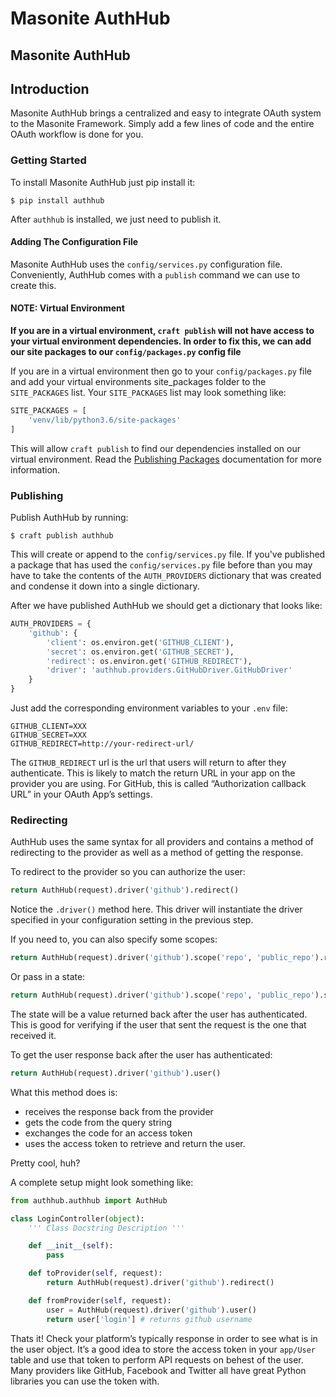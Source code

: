 # Masonite AuthHub

## Masonite AuthHub

## Introduction

Masonite AuthHub brings a centralized and easy to integrate OAuth system to the Masonite Framework. Simply add a few lines of code and the entire OAuth workflow is done for you.

### Getting Started

To install Masonite AuthHub just pip install it:

```text
$ pip install authhub
```

After `authhub` is installed, we just need to publish it.

#### Adding The Configuration File

Masonite AuthHub uses the `config/services.py` configuration file. Conveniently, AuthHub comes with a `publish` command we can use to create this.

#### NOTE: Virtual Environment

**If you are in a virtual environment, **`craft publish`** will not have access to your virtual environment dependencies. In order to fix this, we can add our site packages to our **`config/packages.py`** config file**

If you are in a virtual environment then go to your `config/packages.py` file and add your virtual environments site\_packages folder to the `SITE_PACKAGES` list. Your `SITE_PACKAGES` list may look something like:

```python
SITE_PACKAGES = [
    'venv/lib/python3.6/site-packages'
]
```

This will allow `craft publish` to find our dependencies installed on our virtual environment. Read the [Publishing Packages](../advanced/publishing-packages.md) documentation for more information.

### Publishing

Publish AuthHub by running:

```text
$ craft publish authhub
```

This will create or append to the `config/services.py` file. If you've published a package that has used the `config/services.py` file before than you may have to take the contents of the `AUTH_PROVIDERS` dictionary that was created and condense it down into a single dictionary.

After we have published AuthHub we should get a dictionary that looks like:

```python
AUTH_PROVIDERS = {
    'github': {
        'client': os.environ.get('GITHUB_CLIENT'),
        'secret': os.environ.get('GITHUB_SECRET'),
        'redirect': os.environ.get('GITHUB_REDIRECT'),
        'driver': 'authhub.providers.GitHubDriver.GitHubDriver'
    }
}
```

Just add the corresponding environment variables to your `.env` file:

```text
GITHUB_CLIENT=XXX
GITHUB_SECRET=XXX
GITHUB_REDIRECT=http://your-redirect-url/
```

The `GITHUB_REDIRECT` url is the url that users will return to after they authenticate. This is likely to match the return URL in your app on the provider you are using. For GitHub, this is called “Authorization callback URL” in your OAuth App’s settings.

### Redirecting

AuthHub uses the same syntax for all providers and contains a method of redirecting to the provider as well as a method of getting the response.

To redirect to the provider so you can authorize the user:

```python
return AuthHub(request).driver('github').redirect()
```

Notice the `.driver()` method here. This driver will instantiate the driver specified in your configuration setting in the previous step.

If you need to, you can also specify some scopes:

```python
return AuthHub(request).driver('github').scope('repo', 'public_repo').redirect()
```

Or pass in a state:

```python
return AuthHub(request).driver('github').scope('repo', 'public_repo').state('secret_id').redirect()
```

The state will be a value returned back after the user has authenticated. This is good for verifying if the user that sent the request is the one that received it.

To get the user response back after the user has authenticated:

```python
return AuthHub(request).driver('github').user()
```

What this method does is:

* receives the response back from the provider
* gets the code from the query string
* exchanges the code for an access token
* uses the access token to retrieve and return the user.

Pretty cool, huh?

A complete setup might look something like:

```python
from authhub.authhub import AuthHub

class LoginController(object):
    ''' Class Docstring Description '''

    def __init__(self):
        pass

    def toProvider(self, request):
        return AuthHub(request).driver('github').redirect()

    def fromProvider(self, request):
        user = AuthHub(request).driver('github').user()
        return user['login'] # returns github username
```

Thats it! Check your platform’s typically response in order to see what is in the user object. It’s a good idea to store the access token in your `app/User` table and use that token to perform API requests on behest of the user. Many providers like GitHub, Facebook and Twitter all have great Python libraries you can use the token with.

